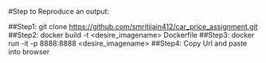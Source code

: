 #Step to Reproduce an output:

##Step1: git clone https://github.com/smritijain412/car_price_assignment.git
##Step2: docker build -t <desire_imagename>  Dockerfile
##Step3: docker run -it -p 8888:8888  <desire_imagename>
##Step4: Copy Url and paste into browser 
